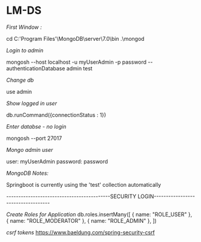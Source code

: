 # LM-DS

*First Window :*

cd C:\'Program Files'\MongoDB\server\7.0\bin
.\mongod


*Login to admin*

mongosh --host localhost -u myUserAdmin -p password --authenticationDatabase admin test


*Change db*

use admin


*Show logged in user*

db.runCommand({connectionStatus : 1})


*Enter databse - no login*

mongosh --port 27017


*Mongo admin user*

user: myUserAdmin
password: password


*MongoDB Notes:*

Springboot is currently using the 'test' collection automatically


-------------------------------------------SECURITY LOGIN-----------------------------------

*Create Roles for Application*
db.roles.insertMany([
   { name: "ROLE_USER" },
   { name: "ROLE_MODERATOR" },
   { name: "ROLE_ADMIN" },
])

*csrf tokens*
https://www.baeldung.com/spring-security-csrf

